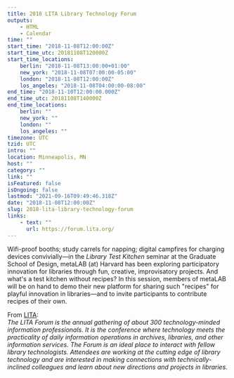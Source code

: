 ```yaml
---
title: 2018 LITA Library Technology Forum
outputs:
    - HTML
    - Calendar
time: ""
start_time: "2018-11-08T12:00:00Z"
start_time_utc: 20181108T120000Z
start_time_locations:
    berlin: "2018-11-08T13:00:00+01:00"
    new_york: "2018-11-08T07:00:00-05:00"
    london: "2018-11-08T12:00:00Z"
    los_angeles: "2018-11-08T04:00:00-08:00"
end_time: "2018-11-10T12:00:00.000Z"
end_time_utc: 20181108T140000Z
end_time_locations:
    berlin: ""
    new_york: ""
    london: ""
    los_angeles: ""
timezone: UTC
tzid: UTC
intro: ""
location: Minneapolis, MN
host: ""
category: ""
link: ""
isFeatured: false
isOngoing: false
lastmod: "2021-09-16T09:49:46.318Z"
date: "2018-11-08T12:00:00Z"
slug: 2018-lita-library-technology-forum
links:
    - text: ""
      url: https://forum.lita.org/
---
```

Wifi-proof booths; study carrels for napping; digital campfires for charging devices convivially—in the *Library Test Kitchen* seminar at the Graduate School of Design, metaLAB (at) Harvard has been exploring participatory innovation for libraries through fun, creative, improvisatory projects. And what's a test kitchen without recipes? In this session, members of metaLAB will be on hand to demo their new platform for sharing such "recipes" for playful innovation in libraries—and to invite participants to contribute recipes of their own.

From [LITA](https://forum.lita.org/about/):<br />
*The LITA Forum is the annual gathering of about 300 technology-minded information professionals. It is the conference where technology meets the practicality of daily information operations in archives, libraries, and other information services. The Forum is an ideal place to interact with fellow library technologists. Attendees are working at the cutting edge of library technology and are interested in making connections with technically-inclined colleagues and learn about new directions and projects in libraries.*